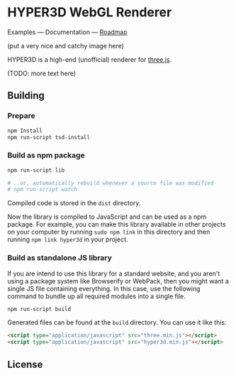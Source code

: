 HYPER3D WebGL Renderer
======================

Examples — Documentation — [Roadmap](https://trello.com/b/GN81FAP9/hyper3d-roadmap)

(put a very nice and catchy image here)

HYPER3D is a high-end (unofficial) renderer for [three.js](http://threejs.org/).

(TODO: more text here)

Building
--------

### Prepare

```sh
npm Install
npm run-script tsd-install
```

### Build as npm package

```sh
npm run-script lib

# ..or, automatically rebuild whenever a source file was modified
# npm run-script watch
```

Compiled code is stored in the `dist` directory.

Now the library is compiled to JavaScript and can be used as a npm package.
For example, you can make this library available in other projects on your computer
by running `sudo npm link` in this directory and then running `npm link hyper3d` in
your project.

### Build as standalone JS library

If you are intend to use this library for a standard website, and you aren't using
a package system like Browserify or WebPack, then you might want a single JS file
containing everything. In this case, use the following command to bundle up all
required modules into a single file.

```sh
npm run-script build
```

Generated files can be found at the `build` directory. You can use it like this:

```html
<script type="application/javascript" src="three.min.js"></script>
<script type="application/javascript" src="hyper3d.min.js"></script>
```

License
-------


